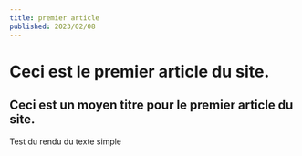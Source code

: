 ```yaml
---
title: premier article
published: 2023/02/08
---
```


# Ceci est le premier article du site.            
## Ceci est un moyen titre pour le premier article du site. 
Test du rendu du texte simple
